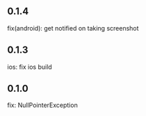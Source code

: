 ## 0.1.4

fix(android): get notified on taking screenshot

## 0.1.3

ios: fix ios build

## 0.1.0

fix: NullPointerException